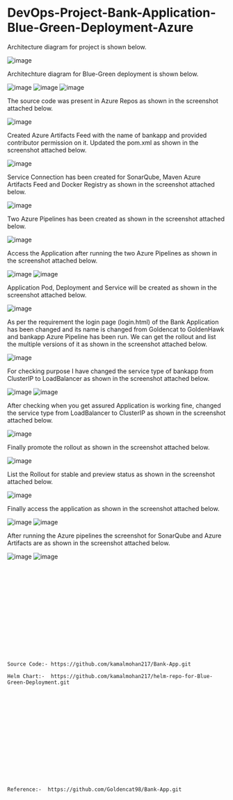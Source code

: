 # DevOps-Project-Bank-Application-Blue-Green-Deployment-Azure

Architecture diagram for project is shown below. 

![image](https://github.com/user-attachments/assets/34d58f91-bd2f-4b07-8b88-b28d3e8c2d43)

Architechture diagram for Blue-Green deployment is shown below.

![image](https://github.com/user-attachments/assets/7794d670-bff9-4a4a-91a0-2b10135e5e00)
![image](https://github.com/user-attachments/assets/dd814476-2663-4913-afc4-77fb6e562a72)
![image](https://github.com/user-attachments/assets/32d277c5-01d0-449c-877a-9d7a5268c38b)

The source code was present in Azure Repos as shown in the screenshot attached below.

![image](https://github.com/user-attachments/assets/74e4727f-3dc2-452e-ac34-c6b40c6f6754)

Created Azure Artifacts Feed with the name of bankapp and provided contributor permission on it. Updated the pom.xml as shown in the screenshot attached below.

![image](https://github.com/user-attachments/assets/01cac05f-dd39-4ff6-996a-7e328a2565d3)

Service Connection has been created for SonarQube, Maven Azure Artifacts Feed and Docker Registry as shown in the screenshot attached below.

![image](https://github.com/user-attachments/assets/a431f114-3be3-4648-8dab-a30982202b83)

Two Azure Pipelines has been created as shown in the screenshot attached below.

![image](https://github.com/user-attachments/assets/6327f255-4bb2-4e2f-96f6-bd30d06735ae)

Access the Application after running the two Azure Pipelines as shown in the screenshot attached below.

![image](https://github.com/user-attachments/assets/1f0fcbbc-3d7b-45a8-ae86-803d46ebc636)
![image](https://github.com/user-attachments/assets/d8d0ffe7-fee2-4425-8140-96d7a98e06d4)

Application Pod, Deployment and Service will be created as shown in the screenshot attached below.

![image](https://github.com/user-attachments/assets/187b81ba-1320-4544-998a-9ca34307962e)

As per the requirement the login page (login.html) of the Bank Application has been changed and its name is changed from Goldencat to GoldenHawk and bankapp Azure Pipeline has been run. 
We can get the rollout and list the multiple versions of it as shown in the screenshot attached below.

![image](https://github.com/user-attachments/assets/4276336d-ec77-4ca8-9e6a-902690b41ca7)

For checking purpose I have changed the service type of bankapp from ClusterIP to LoadBalancer as shown in the screenshot attached below.

![image](https://github.com/user-attachments/assets/f948c4fc-1b56-4164-b8a1-e360e01b5275)
![image](https://github.com/user-attachments/assets/c6ca5337-430f-4355-9105-b08085f85ed7)

After checking when you get assured Application is working fine, changed the service type from LoadBalancer to ClusterIP as shown in the screenshot attached below.

![image](https://github.com/user-attachments/assets/05557e76-3f68-484c-8381-18ecfc08e6be)

Finally promote the rollout as shown in the screenshot attached below.

![image](https://github.com/user-attachments/assets/69e4c9ee-86bc-4159-807d-ca41d2c90145)

List the Rollout for stable and preview status as shown in the screenshot attached below.

![image](https://github.com/user-attachments/assets/d4f1695e-9e36-412a-af98-04d0e70ce105)

Finally access the application as shown in the screenshot attached below.

![image](https://github.com/user-attachments/assets/f8e6cca0-6263-494b-bacd-c7daabedb9b3)
![image](https://github.com/user-attachments/assets/7436cd58-a6f7-4f06-bc68-02de88236050)

After running the Azure pipelines the screenshot for SonarQube and Azure Artifacts are as shown in the screenshot attached below.

![image](https://github.com/user-attachments/assets/47793a9a-f571-4ea4-8a90-21337c1a9c00)
![image](https://github.com/user-attachments/assets/9b3f8b31-820d-4465-a715-6170944cce4f)

<br></br>
<br></br>
<br></br>
<br></br>
<br></br>
<br></br>
```
Source Code:- https://github.com/kamalmohan217/Bank-App.git

Helm Chart:-  https://github.com/kamalmohan217/helm-repo-for-Blue-Green-Deployment.git
```
<br></br>
<br></br>
<br></br>
<br></br>
<br></br>
<br></br>
```
Reference:-  https://github.com/Goldencat98/Bank-App.git
```
